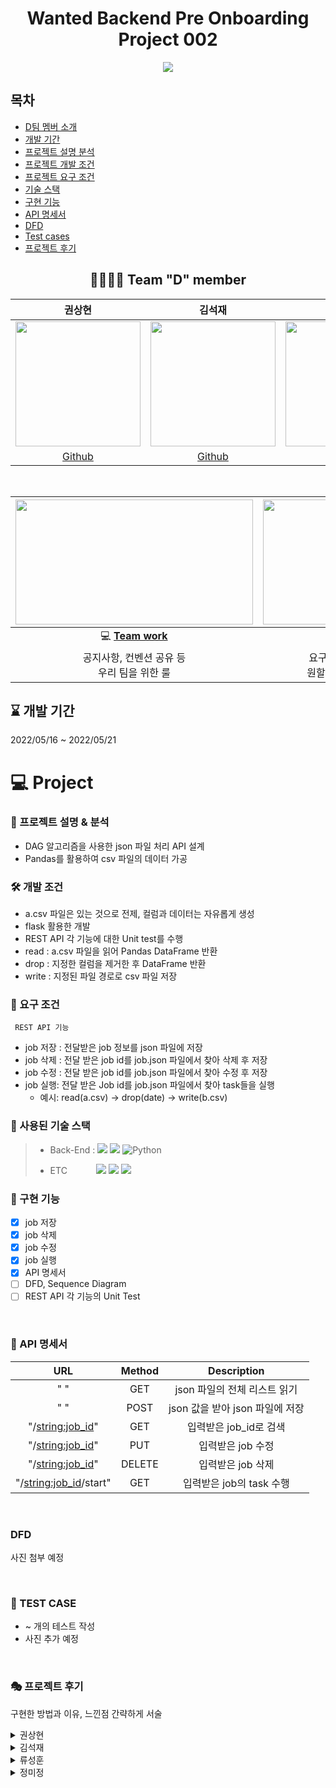 <div align="center">

  # Wanted Backend Pre Onboarding Project 002
    
![](../3076738490_20220125121000_7714646312.jpg)
</div>

## 목차
- [D팀 멤버 소개](#-team-d-member)  
- [개발 기간](#--개발-기간--) 
- [프로젝트 설명 분석](#-프로젝트-설명--분석)
- [프로젝트 개발 조건](#-개발-조건)
- [프로젝트 요구 조건](#-요구-조건)  
- [기술 스택](#사용된-기술-스택)
- [구현 기능](#구현-기능)  
- [API 명세서](#api-명세서)  
- [DFD](#dfd)
- [Test cases ](#test-case) 
- [프로젝트 후기](#프로젝트-후기)

<div align="center">  

## 👨‍👨‍👦‍👦 Team "D" member  
  
  |권상현|김석재|류성훈|정미정|  
  |:------:|:------:|:------:|:------:|  
  |<img src="https://avatars.githubusercontent.com/u/39396492?v=4" width="200"/> | <img src="https://avatars.githubusercontent.com/u/86823305?v=4" width="200"/> | <img src="https://avatars.githubusercontent.com/u/72593394?v=4" width="200"/> |<img src="https://avatars.githubusercontent.com/u/86827063?v=4" width="200"/> |      
  |[Github](https://github.com/gshduet)|[Github](https://github.com/Cloudblack)|[Github](https://github.com/rsh1994)|[Github](https://github.com/nxxxtyetdecided)|  
  
  <br>


  
|<img height="200" width="380" src="https://retaintechnologies.com/wp-content/uploads/2020/04/Project-Management-Mantenimiento-1.jpg">|<img height="200" width="330" src="https://encrypted-tbn0.gstatic.com/images?q=tbn:ANd9GcTGElLjafMUhHglmqwh9lRh_sVzOCQyBiPNfQ&usqp=CAU">|
|:------:|:------:|
|💻 [**Team work**](https://mature-citron-a04.notion.site/Wanted_Pre_Onboarding-6af013e2bb3b43739cebc641de4ff558)  | 📒 [**Project page**](https://www.notion.so/4-e89b2e9ef1fe48bab285411c446fecc2)|
|공지사항, 컨벤션 공유 등<br> 우리 팀을 위한 룰 |요구사항 분석, 정보 공유 및<br> 원할한 프로젝트를 위해 사용|

  </div> 

  <h2> ⌛ 개발 기간  </h2> 
  2022/05/16  ~ 2022/05/21 

  
# 💻 Project
  ### 💭 프로젝트 설명 & 분석
  - DAG 알고리즘을 사용한 json 파일 처리 API 설계
  - Pandas를 활용하여 csv 파일의 데이터 가공

  ### 🛠 개발 조건
  - a.csv 파일은 있는 것으로 전제, 컬럼과 데이터는 자유롭게 생성
  - flask 활용한 개발
  - REST API 각 기능에 대한 Unit test를 수행
  - read : a.csv 파일을 읽어 Pandas DataFrame 반환
  - drop : 지정한 컬럼을 제거한 후 DataFrame 반환
  - write : 지정된 파일 경로로 csv 파일 저장

 ### 📰 요구 조건
     REST API 기능
  - job 저장 : 전달받은 job 정보를 json 파일에 저장
  - job 삭제 : 전달 받은 job id를 job.json 파일에서 찾아 삭제 후 저장
  - job 수정 : 전달 받은 job id를 job.json 파일에서 찾아 수정 후 저장
  - job 실행: 전달 받은 Job id를 job.json 파일에서 찾아 task들을 실행
    * 예시: read(a.csv) -> drop(date) -> write(b.csv) 


  ### 🧹 사용된 기술 스택

> - Back-End :  <img src="https://img.shields.io/badge/Python 3.10-3776AB?style=flat&logo=Python&logoColor=white"/>&nbsp;<img src ="https://img.shields.io/badge/flask-%23000.svg?style=flat-badge&logo=flask&logoColor=white">&nbsp;<img alt="Python" src ="https://img.shields.io/badge/pandas-3776AB.svg?&style=flat-badage&logo=pandas&logoColor=white"/>
> 
> - ETC　　　  <img src="https://img.shields.io/badge/Git-F05032?style=flat-badge&logo=Git&logoColor=white"/>&nbsp;<img src="https://img.shields.io/badge/Github-181717?style=flat-badge&logo=Github&logoColor=white"/>&nbsp;<img src="https://img.shields.io/badge/Swagger-FF6C37?style=flat-badge&logo=Swagger&logoColor=white"/>&nbsp;


 ### 🧨 구현 기능 
 - [x] job 저장
 - [x] job 삭제
 - [x] job 수정
 - [x] job 실행
 - [x] API 명세서
 - [ ] DFD, Sequence Diagram
 - [ ] REST API 각 기능의 Unit Test

<br>

### 📃 API 명세서
|           URL            | Method |      Description       |
|:------------------------:|:------:|:----------------------:|
|      " "                 |  GET   |   json 파일의 전체 리스트 읽기   |
 |           " "            |  POST  | json 값을 받아 json 파일에 저장 |
 |    "/<string:job_id>"    |  GET   |    입력받은 job_id로 검색     |
|    "/<string:job_id>"    |  PUT   |      입력받은 job 수정       |
 |    "/<string:job_id>"    | DELETE |      입력받은 job 삭제       | 
 | "/<string:job_id>/start" | GET    |   입력받은 job의 task 수행    |

<br>

### DFD
사진 첨부 예정

<br>

### 📑 TEST CASE
- ~ 개의 테스트 작성
- 사진 추가 예정

<br>

### 🎭 프로젝트 후기

구현한 방법과 이유, 느낀점 간략하게 서술

<details>
<summary>권상현</summary>
<div markdown="1">

>구현한 기능
- 요구사항 분석
- REST API 설계
- API 리팩토링
> 느낀점
-
      
</div>
</details>

<details>
<summary>김석재</summary>
<div markdown="1">

>구현한 기능
- 요구사항 분석
- REST API 설계
- DFD 작성
> 느낀점
- 

</div>
</details>

<details>
<summary>류성훈</summary>
<div markdown="1">

>구현한 기능
- 요구사항 분석
- REST API 설계
- Unit Test 작성
> 느낀점
- 

</div>
</details>

<details>
<summary>정미정</summary>
<div markdown="1">

>구현한 기능
- 요구사항 분석
- REST API 설계
- READ.md, Notion 작성 (문서화)
> 느낀점
-
      
</div>
</details>
